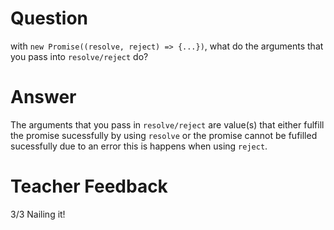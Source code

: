 # Question
with `new Promise((resolve, reject) => {...})`, what do the arguments that you pass into `resolve/reject` do?

# Answer
The arguments that you pass in `resolve/reject` are value(s) that either fulfill the promise sucessfully by using `resolve` or the promise cannot be fufilled sucessfully due to an error this is happens when using `reject`.

# Teacher Feedback
3/3
Nailing it!